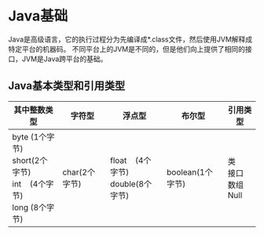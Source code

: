 # Java基础

Java是高级语言，它的执行过程分为先编译成*.class文件，然后使用JVM解释成特定平台的机器码。
不同平台上的JVM是不同的，但是他们向上提供了相同的接口，JVM是Java跨平台的基础。

## Java基本类型和引用类型
| 其中整数类型 | 字符型 | 浮点型 | 布尔型 | 引用类型 |
|---|---|---|---|---|
|byte (1个字节)<br>short(2个字节)<br>int&nbsp;&nbsp;&nbsp;&nbsp;(4个字节)<br>long&nbsp;(8个字节)|char(2个字节)|float&nbsp;&nbsp;&nbsp;&nbsp;(4个字节)<br>double(8个字节)| boolean(1个字节)|类<br>接口<br>数组<br>Null|




